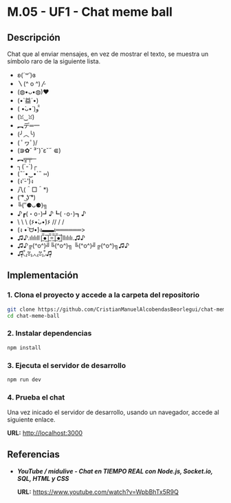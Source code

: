# M.05 - UF1 - Chat meme ball

## Descripción 

Chat que al enviar mensajes, en vez de mostrar el texto, se muestra un símbolo raro de la siguiente lista.

- ʚ(*´꒳`*)ɞ
- 〵(^ o ^)〴
- (◍•ᴗ•◍)❤
- (•`益´•)
- ( •̀ᴗ•́ )و ̑̑
- (ꈍ‿ꈍ)
- ︻デ═一
- (╯︿╰)
- \( ﾟヮﾟ)/
- (⋑✿˘ ³˘)˘ε˘˶ ⋐)
- ︻╦╤─
- ┐(´-`)┌
- (˵´•‿•`˵ ⑅)
- (ง'̀-'́)ง
- 八(＾□＾*)
- ( ͡° ͜ʖ ͡°)
- ╚(″⚈ᴗ⚈)╗
- ♪┏(・o･)┛♪┗( ･o･)┓♪
- \ \ \\ (۶•̀ᴗ•́)۶ // / /
- (ง •̀ ᗨ•́)ง▬▬ι══════>
- ♫♪.ılılıll|̲̅̅●̲̅̅|̲̅̅=̲̅̅|̲̅̅●̲̅̅|llılılı.♫♪
- ♫♪╔(^o^)╝╚(^o^)╗ ╚(^o^)╝╔(^o^)╗♫♪
- ♫͙◟̊₍ꃓ₎◞◟₍ꃔ₎◞̊♫͙

## Implementación

### 1. Clona el proyecto y accede a la carpeta del repositorio

```bash
git clone https://github.com/CristianManuelAlcobendasBeorlegui/chat-meme-ball
cd chat-meme-ball
```

### 2. Instalar dependencias 

```bash
npm install
```

### 3. Ejecuta el servidor de desarrollo

```bash
npm run dev
```

### 4. Prueba el chat

Una vez inicado el servidor de desarrollo, usando un navegador, accede al siguiente enlace.

**URL:** [http://localhost:3000](http://localhost:3000)

## Referencias

- **_YouTube / midulive - Chat en TIEMPO REAL con Node.js, Socket.io, SQL, HTML y CSS_**

    **URL:** https://www.youtube.com/watch?v=WpbBhTx5R9Q